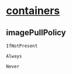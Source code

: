 # [containers](https://kubernetes.io/docs/concepts/containers/)

## imagePullPolicy

`IfNotPresent`

`Always`

`Never`
